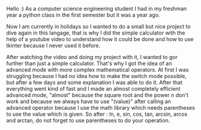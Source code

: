 Hello :)
As a computer science engineering student I had in my freshman year a python class in the first semester but it was a year ago. 

Now I am currently in holidays so I wanted to do a small but nice project to dive again in this langage, that is why I did the simple calculator with the help of a youtube video to understand how it could be done and how to use tkinter because I never used it before.

After watching the video and doing my project with it, I wanted to gor further than just a simple calculator. That's why I got the idea of an advanced mode with more complex mathematical operators. At first I was struggling because I had no idea how to make the switch mode possible, but after a few days and some explanation I was able to do it.
After that everything went kind of fast and I made an almost completely efficient advanced mode, "almost" because the square root and the power n don't work and because we always have to use "(value)" after calling an advanced operator because I use the math library which needs parentheses to use the value which is given. So after : ln, e, sin, cos, tan, arcsin, arcos and arctan, do not forget to use parentheses to do your operation.
